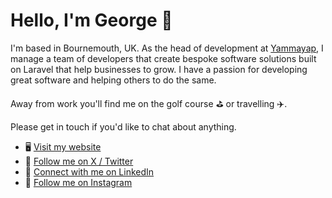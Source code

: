 # Hello, I'm George 👋

I'm based in Bournemouth, UK. As the head of development at [Yammayap](https://www.yammayap.com), I manage a team of developers that create bespoke software solutions built on Laravel that help businesses to grow. I have a passion for developing great software and helping others to do the same.

Away from work you'll find me on the golf course ⛳️ or travelling ✈️.

Please get in touch if you'd like to chat about anything.

* 🖥️ [Visit my website](https://www.georgebuckingham.com)
* 💬 [Follow me on X / Twitter](https://www.twitter.com/gbuckingham89)
* 💼 [Connect with me on LinkedIn](https://www.linkedin.com/in/georgebuckingham/)
* 📸 [Follow me on Instagram](https://www.instagram.com/gbuckingham89)
